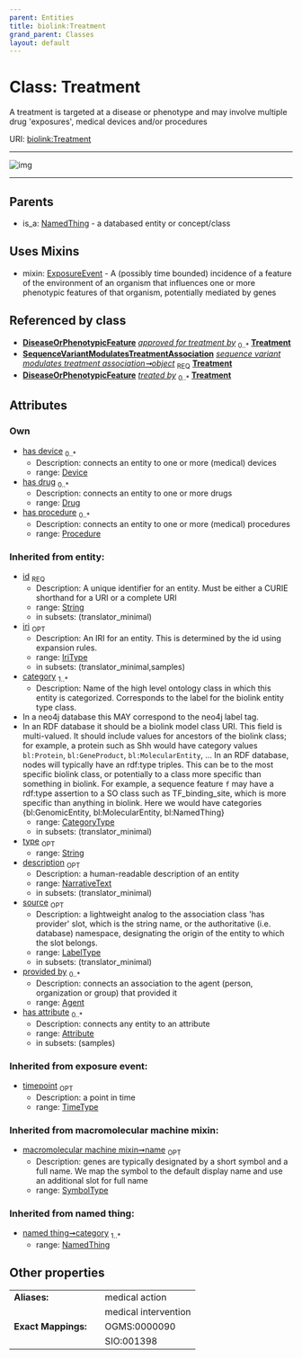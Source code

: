 ```yaml
---
parent: Entities
title: biolink:Treatment
grand_parent: Classes
layout: default
---
```


# Class: Treatment


A treatment is targeted at a disease or phenotype and may involve multiple drug 'exposures', medical devices and/or procedures

URI: [biolink:Treatment](https://w3id.org/biolink/vocab/Treatment)


---

![img](http://yuml.me/diagram/nofunky;dir:TB/class/[Procedure]%3Chas%20procedure%200..%2A-%20[Treatment%7Ctimepoint:time_type%20%3F;id(i):string;iri(i):iri_type%20%3F;type(i):string%20%3F;name(i):label_type%20%3F;description(i):narrative_text%20%3F;source(i):label_type%20%3F],[Device]%3Chas%20device%200..%2A-%20[Treatment],[Drug]%3Chas%20drug%200..%2A-%20[Treatment],[SequenceVariantModulatesTreatmentAssociation]-%20object%201..1%3E[Treatment],[Treatment]uses%20-.-%3E[ExposureEvent],[NamedThing]%5E-[Treatment],[SequenceVariantModulatesTreatmentAssociation],[Procedure],[NamedThing],[ExposureEvent],[Drug],[DiseaseOrPhenotypicFeature],[Device],[Attribute],[Agent])

---


## Parents

 *  is_a: [NamedThing](NamedThing.md) - a databased entity or concept/class

## Uses Mixins

 *  mixin: [ExposureEvent](ExposureEvent.md) - A (possibly time bounded) incidence of a feature of the environment of an organism that influences one or more phenotypic features of that organism, potentially mediated by genes

## Referenced by class

 *  **[DiseaseOrPhenotypicFeature](DiseaseOrPhenotypicFeature.md)** *[approved for treatment by](approved_for_treatment_by.md)*  <sub>0..*</sub>  **[Treatment](Treatment.md)**
 *  **[SequenceVariantModulatesTreatmentAssociation](SequenceVariantModulatesTreatmentAssociation.md)** *[sequence variant modulates treatment association➞object](sequence_variant_modulates_treatment_association_object.md)*  <sub>REQ</sub>  **[Treatment](Treatment.md)**
 *  **[DiseaseOrPhenotypicFeature](DiseaseOrPhenotypicFeature.md)** *[treated by](treated_by.md)*  <sub>0..*</sub>  **[Treatment](Treatment.md)**

## Attributes


### Own

 * [has device](has_device.md)  <sub>0..*</sub>
    * Description: connects an entity to one or more (medical) devices
    * range: [Device](Device.md)
 * [has drug](has_drug.md)  <sub>0..*</sub>
    * Description: connects an entity to one or more drugs
    * range: [Drug](Drug.md)
 * [has procedure](has_procedure.md)  <sub>0..*</sub>
    * Description: connects an entity to one or more (medical) procedures
    * range: [Procedure](Procedure.md)

### Inherited from entity:

 * [id](id.md)  <sub>REQ</sub>
    * Description: A unique identifier for an entity. Must be either a CURIE shorthand for a URI or a complete URI
    * range: [String](types/String.md)
    * in subsets: (translator_minimal)
 * [iri](iri.md)  <sub>OPT</sub>
    * Description: An IRI for an entity. This is determined by the id using expansion rules.
    * range: [IriType](types/IriType.md)
    * in subsets: (translator_minimal,samples)
 * [category](category.md)  <sub>1..*</sub>
    * Description: Name of the high level ontology class in which this entity is categorized. Corresponds to the label for the biolink entity type class.
 * In a neo4j database this MAY correspond to the neo4j label tag.
 * In an RDF database it should be a biolink model class URI.
This field is multi-valued. It should include values for ancestors of the biolink class; for example, a protein such as Shh would have category values `bl:Protein`, `bl:GeneProduct`, `bl:MolecularEntity`, ...
In an RDF database, nodes will typically have an rdf:type triples. This can be to the most specific biolink class, or potentially to a class more specific than something in biolink. For example, a sequence feature `f` may have a rdf:type assertion to a SO class such as TF_binding_site, which is more specific than anything in biolink. Here we would have categories {bl:GenomicEntity, bl:MolecularEntity, bl:NamedThing}
    * range: [CategoryType](types/CategoryType.md)
    * in subsets: (translator_minimal)
 * [type](type.md)  <sub>OPT</sub>
    * range: [String](types/String.md)
 * [description](description.md)  <sub>OPT</sub>
    * Description: a human-readable description of an entity
    * range: [NarrativeText](types/NarrativeText.md)
    * in subsets: (translator_minimal)
 * [source](source.md)  <sub>OPT</sub>
    * Description: a lightweight analog to the association class 'has provider' slot, which is the string name, or the authoritative (i.e. database) namespace, designating the origin of the entity to which the slot belongs.
    * range: [LabelType](types/LabelType.md)
    * in subsets: (translator_minimal)
 * [provided by](provided_by.md)  <sub>0..*</sub>
    * Description: connects an association to the agent (person, organization or group) that provided it
    * range: [Agent](Agent.md)
 * [has attribute](has_attribute.md)  <sub>0..*</sub>
    * Description: connects any entity to an attribute
    * range: [Attribute](Attribute.md)
    * in subsets: (samples)

### Inherited from exposure event:

 * [timepoint](timepoint.md)  <sub>OPT</sub>
    * Description: a point in time
    * range: [TimeType](types/TimeType.md)

### Inherited from macromolecular machine mixin:

 * [macromolecular machine mixin➞name](macromolecular_machine_mixin_name.md)  <sub>OPT</sub>
    * Description: genes are typically designated by a short symbol and a full name. We map the symbol to the default display name and use an additional slot for full name
    * range: [SymbolType](types/SymbolType.md)

### Inherited from named thing:

 * [named thing➞category](named_thing_category.md)  <sub>1..*</sub>
    * range: [NamedThing](NamedThing.md)

## Other properties

|  |  |  |
| --- | --- | --- |
| **Aliases:** | | medical action |
|  | | medical intervention |
| **Exact Mappings:** | | OGMS:0000090 |
|  | | SIO:001398 |

